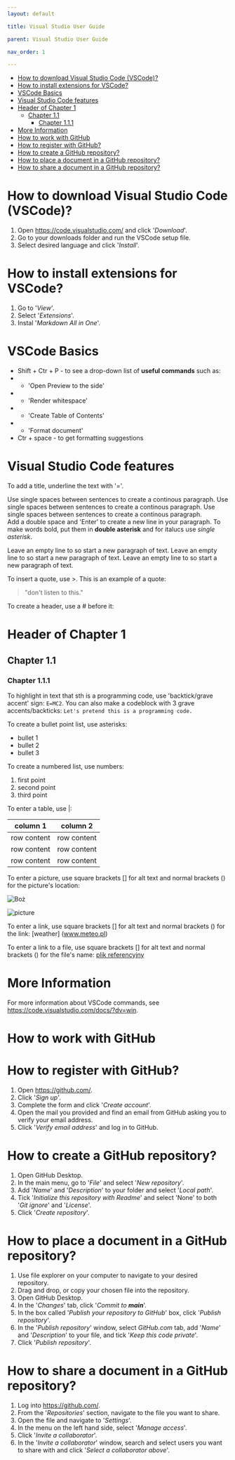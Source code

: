 ```yaml
---
layout: default

title: Visual Studio User Guide

parent: Visual Studio User Guide

nav_order: 1

---
```


- [How to download Visual Studio Code (VSCode)?](#how-to-download-visual-studio-code-vscode)
- [How to install extensions for VSCode?](#how-to-install-extensions-for-vscode)
- [VSCode Basics](#vscode-basics)
- [Visual Studio Code features](#visual-studio-code-features)
- [Header of Chapter 1](#header-of-chapter-1)
  - [Chapter 1.1](#chapter-11)
    - [Chapter 1.1.1](#chapter-111)
- [More Information](#more-information)
- [How to work with GitHub](#how-to-work-with-github)
- [How to register with GitHub?](#how-to-register-with-github)
- [How to create a GitHub repository?](#how-to-create-a-github-repository)
- [How to place a document in a GitHub repository?](#how-to-place-a-document-in-a-github-repository)
- [How to share a document in a GitHub repository?](#how-to-share-a-document-in-a-github-repository)


How to download Visual Studio Code (VSCode)?
===============

1. Open https://code.visualstudio.com/ and click '*Download*'.
2. Go to your downloads folder and run the VSCode setup file.
3. Select desired language and click '*Install*'. 


How to install extensions for VSCode?
========
1. Go to '*View*'.
2. Select '*Extensions*'.
3. Instal '*Markdown All in One*'.


VSCode Basics
===============
 - Shift + Ctr + P - to see a drop-down list of **useful commands** such as:
 - - 'Open Preview to the side'
 - - 'Render whitespace'
 - - 'Create Table of Contents'
 - - 'Format document'
 -   Ctr + space - to get formatting suggestions  

 
Visual Studio Code features
===============

To add a title, underline the text with '='.

Use single spaces between sentences to create a continous paragraph. Use single spaces between sentences to create a continous paragraph. Use single spaces between sentences to create a continous paragraph.  
Add a double space and 'Enter' to create a new line in your paragraph. To make words bold, put them in **double asterisk** and for italucs use *single asterisk*.


Leave an empty line to so start a new paragraph of text. Leave an empty line to so start a new paragraph of text. Leave an empty line to so start a new paragraph of text.

To insert a quote, use >. This is an example of a quote: 
>"don't listen to this." 

To create a header, use a # before it:
# Header of Chapter 1
## Chapter 1.1
### Chapter 1.1.1  


To highlight in text that sth is a programming code, use 'backtick/grave accent' sign: `E=MC2`.  You can also make a codeblock with 3 grave accents/backticks:
```Let's pretend this is a programming code.```

To create a bullet point list, use asterisks:
* bullet 1
* bullet 2
* bullet 3

To create a numbered list, use numbers:
1. first point
2. second point
3. third point

To enter a table, use |:

| column 1    | column 2    |
| ----------- | ----------- |
| row content | row content |
| row content | row content |
| row content | row content |

To enter a picture, use square brackets [] for alt text and normal brackets () for the picture's location:

![Boż](https://pl.gravatar.com/userimage/199944777/d6f95650784ea02c6f31b9ad3de59363.jpeg)

![picture](C:/Users/Boshka/Pictures/JPEGmicro/DSC00185.JPG)

To enter a link, use square brackets [] for alt text and normal brackets () for the link:
[weather] (www.meteo.pl)

To enter a link to a file, use square brackets [] for alt text and normal brackets () for the file's name:
[plik referencyjny](Bozena_Reference_file.md) 


More Information
=================
For more information about VSCode commands, see https://code.visualstudio.com/docs/?dv=win.


How to work with GitHub
======

# How to register with GitHub? 
1. Open https://github.com/.
2. Click '*Sign up*'.
3. Complete the form and click '*Create account*'.
4. Open the mail you provided and find an email from GitHub asking you to verify your email address.
5. Click '*Verify email address*' and log in to GitHub. 



# How to create a GitHub repository?
1. Open GitHub Desktop.
2. In the main menu, go to '*File*' and select '*New repository*'.
3. Add '*Name*' and '*Description*' to your folder and select '*Local path*'.
4. Tick '*Initialize this repository with Readme*' and select 'None' to both '*Git ignore*' and '*License*'.
5. Click '*Create repository*'.

# How to place a document in a GitHub repository?
1. Use file explorer on your computer to navigate to your desired repository. 
2. Drag and drop, or copy your chosen file into the repository. 
3. Open GitHub Desktop.
4. In the '*Changes*' tab, click '*Commit to **main***'.
5. In the box called '*Publish your repository to GitHub*' box, click '*Publish repository*'.
6. In the '*Publish repository*' window, select *GitHub.com* tab, add '*Name*' and '*Description*' to your file, and tick '*Keep this code private*'.
7. Click '*Publish repository*'.
   
# How to share a document in a GitHub repository?
1. Log into https://github.com/.
2. From the '*Repositories*' section, navigate to the file you want to share.
3. Open the file and navigate to '*Settings*'.
4. In the menu on the left hand side, select '*Manage access*'.
5. Click '*Invite a collaborator*'.
6. In the '*Invite a collaborator*' window, search and select users you want to share with and click '*Select a collaborator above*'. 